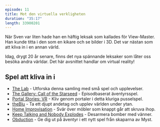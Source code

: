 ```yaml
---
episode: 11
title: Mot den virtuella verkligheten
duration: "35:17"
length: 33900201
---
```


När Sven var liten hade han en häftig leksak som kallades för View-Master. Han kunde titta i den som en kikare och se bilder i 3D. Det var nästan som att kliva in i en annan värld.

Idag, drygt 20 år senare, finns det nya spännande leksaker som låter oss besöka andra världar. Det här avsnittet handlar om virtual reality!

## Spel att kliva in i

* [The Lab][1] - Utforska denna samling med små spel och upplevelser.
* [The Gallery: Call of the Starseed][7] - Episodbaserat äventyrsspel.
* [Portal Stories: VR][2] - Kliv genom portaler i detta kluriga pusselspel.
* [theBlu][3] - Ta ett djupt andetag och upplev världen under ytan.
* [Home Improvisation][4] - Svär över möbler som knappt går att skruva ihop.
* [Keep Talking and Nobody Explodes][5] - Desarmera bomber med vänner.
* [Obduction][6] - Ge dig ut på äventyr i ett nytt spel från skaparna av Myst.

[1]: http://store.steampowered.com/app/450390/
[2]: http://store.steampowered.com/app/446750/
[3]: http://store.steampowered.com/app/451520/
[4]: http://www.homeimprovisation.com/
[5]: http://www.keeptalkinggame.com/
[6]: http://obduction.com/
[7]: http://www.thegallerygame.com/
